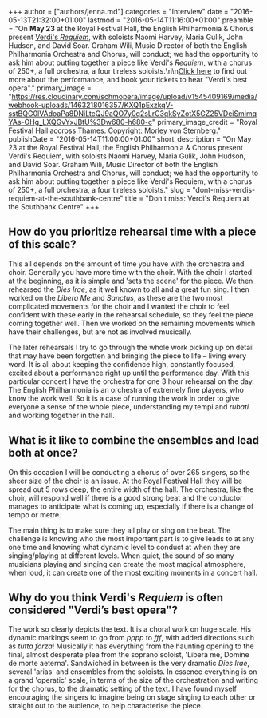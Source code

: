 +++
author = ["authors/jenna.md"]
categories = "Interview"
date = "2016-05-13T21:32:00+01:00"
lastmod = "2016-05-14T11:16:00+01:00"
preamble = "On **May 23** at the Royal Festival Hall, the English Philharmonia & Chorus present [Verdi's *Requiem*](http://www.southbankcentre.co.uk/whatson/verdi-requiem-95713), with soloists Naomi Harvey, Maria Gulik, John Hudson, and David Soar. Graham Wili, Music Director of both the English Philharmonia Orchestra and Chorus, will conduct; we had the opportunity to ask him about putting together a piece like Verdi's *Requiem*, with a chorus of 250+, a full orchestra, a four tireless soloists.\n\n[Click here](http://www.southbankcentre.co.uk/whatson/verdi-requiem-95713) to find out more about the performance, and book your tickets to hear \"Verdi's best opera\"."
primary_image = "https://res.cloudinary.com/schmopera/image/upload/v1545409169/media/webhook-uploads/1463218016357/KXQ1pExzkqV-sstBQG0lVAdoaPa8DNiLtcQJ9aQO7y0q2sLrC3qkSyZotX5GZ25VDeiSmimqYAs-OHg_LXQGvYxJBtU%3Dw680-h680-c"
primary_image_credit = "Royal Festival Hall accross Thames. Copyright: Morley von Sternberg."
publishDate = "2016-05-14T11:00:00+01:00"
short_description = "On May 23 at the Royal Festival Hall, the English Philharmonia &amp; Chorus present Verdi&#039;s Requiem, with soloists Naomi Harvey, Maria Gulik, John Hudson, and David Soar. Graham Wili, Music Director of both the English Philharmonia Orchestra and Chorus, will conduct; we had the opportunity to ask him about putting together a piece like Verdi&#039;s Requiem, with a chorus of 250+, a full orchestra, a four tireless soloists."
slug = "dont-miss-verdis-requiem-at-the-southbank-centre"
title = "Don&#039;t miss: Verdi&#039;s Requiem at the Southbank Centre"
+++

## How do you prioritize rehearsal time with a piece of this scale?

This all depends on the amount of time you have with the orchestra and choir. Generally you have more time with the choir. With the choir I started at the beginning, as it is simple and 'sets the scene' for the piece. We then rehearsed the *Dies Irae*, as it well known to all and a great fun sing. I then worked on the *Libera Me* and *Sanctus*, as these are the two most complicated movements for the choir and I wanted the choir to feel confident with these early in the rehearsal schedule, so they feel the piece coming together well. Then we worked on the remaining movements which have their challenges, but are not as involved musically. 

The later rehearsals I try to go through the whole work picking up on detail that may have been forgotten and bringing the piece to life – living every word. It is all about keeping the confidence high, constantly focused, excited about a performance right up until the performance day. With this particular concert I have the orchestra for one 3 hour rehearsal on the day. The English Philharmonia is an orchestra of extremely fine players, who know the work well. So it is a case of running the work in order to give everyone a sense of the whole piece, understanding my tempi and *rubati* and working together in the hall.

## What is it like to combine the ensembles and lead both at once?

On this occasion I will be conducting a chorus of over 265 singers, so the sheer size of the choir is an issue. At the Royal Festival Hall they will be spread out 5 rows deep, the entire width of the hall. The orchestra, like the choir, will respond well if there is a good strong beat and the conductor manages to anticipate what is coming up, especially if there is a change of tempo or metre.

The main thing is to make sure they all play or sing on the beat. The challenge is knowing who the most important part is to give leads to at any one time and knowing what dynamic level to conduct at when they are singing/playing at different levels. When quiet, the sound of so many musicians playing and singing can create the most magical atmosphere, when loud, it can create one of the most exciting moments in a concert hall.

## Why do you think Verdi's *Requiem* is often considered "Verdi’s best opera"?

The work so clearly depicts the text. It is a choral work on huge scale. His dynamic markings seem to go from *pppp* to *fff*, with added directions such as *tutta forza*! Musically it has everything from the haunting opening to the final, almost desperate plea from the soprano soloist, 'Libera me, Domine de morte aeterna'. Sandwiched in between is the very dramatic *Dies Irae*, several 'arias' and ensembles from the soloists. In essence everything is on a grand 'operatic' scale, in terms of the size of the orchestration and writing for the chorus, to the dramatic setting of the text. I have found myself encouraging the singers to imagine being on stage singing to each other or straight out to the audience, to help characterise the piece.
